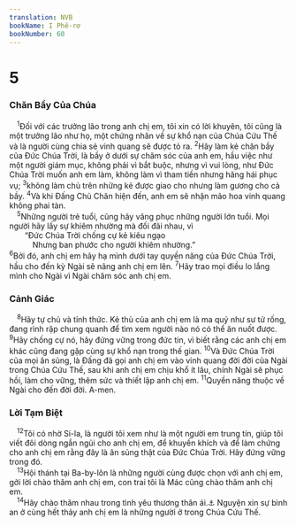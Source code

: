 ```yaml
---
translation: NVB
bookName: I Phê-rơ 
bookNumber: 60
---
```


<div class="title"><h1>5</h1><h3>Chăn Bầy Của Chúa </h3></div>
<span class="verse 1phi_5_1"> <sup>1</sup>Đối với các trưởng lão trong anh chị em, tôi xin có lời khuyên, tôi cũng là một trưởng lão như họ, một chứng nhân về sự khổ nạn của Chúa Cứu Thế và là người cùng chia sẻ vinh quang sẽ được tỏ ra. </span>
<span class="verse 1phi_5_2"><sup>2</sup>Hãy làm kẻ chăn bầy của Đức Chúa Trời, là bầy ở dưới sự chăm sóc của anh em, hầu việc như một người giám mục, không phải vì bắt buộc, nhưng vì vui lòng, như Đức Chúa Trời muốn anh em làm, không làm vì tham tiền nhưng hăng hái phục vụ; </span>
<span class="verse 1phi_5_3"><sup>3</sup>không làm chủ trên những kẻ được giao cho nhưng làm gương cho cả bầy. </span>
<span class="verse 1phi_5_4"><sup>4</sup>Và khi Đấng Chủ Chăn hiện đến, anh em sẽ nhận mão hoa vinh quang không phai tàn. <br/></span>
<span class="verse 1phi_5_5"> <sup>5</sup>Những người trẻ tuổi, cũng hãy vâng phục những người lớn tuổi. Mọi người hãy lấy sự khiêm nhường mà đối đãi nhau, vì <br/>  “Đức Chúa Trời chống cự kẻ kiêu ngạo <br/>   Nhưng ban phước cho người khiêm nhường.” <br/></span>
<span class="verse 1phi_5_6"><sup>6</sup>Bởi đó, anh chị em hãy hạ mình dưới tay quyền năng của Đức Chúa Trời, hầu cho đến kỳ Ngài sẽ nâng anh chị em lên. </span>
<span class="verse 1phi_5_7"><sup>7</sup>Hãy trao mọi điều lo lắng mình cho Ngài vì Ngài chăm sóc anh chị em. <br/></span>
<div class="title"><h3>Cảnh Giác </h3></div>
<span class="verse 1phi_5_8"> <sup>8</sup>Hãy tự chủ và tỉnh thức. Kẻ thù của anh chị em là ma quỷ như sư tử rống, đang rình rập chung quanh để tìm xem người nào nó có thể ăn nuốt được. </span>
<span class="verse 1phi_5_9"><sup>9</sup>Hãy chống cự nó, hãy đứng vững trong đức tin, vì biết rằng các anh chị em khác cũng đang gặp cùng sự khổ nạn trong thế gian. </span>
<span class="verse 1phi_5_10"><sup>10</sup>Và Đức Chúa Trời của mọi ân sủng, là Đấng đã gọi anh chị em vào vinh quang đời đời của Ngài trong Chúa Cứu Thế, sau khi anh chị em chịu khổ ít lâu, chính Ngài sẽ phục hồi, làm cho vững, thêm sức và thiết lập anh chị em. </span>
<span class="verse 1phi_5_11"><sup>11</sup>Quyền năng thuộc về Ngài cho đến đời đời. A-men. <br/></span>
<div class="title"><h3>Lời Tạm Biệt </h3></div>
<span class="verse 1phi_5_12"> <sup>12</sup>Tôi có nhờ Si-la, là người tôi xem như là một người em trung tín, giúp tôi viết đôi dòng ngắn ngủi cho anh chị em, để khuyến khích và để làm chứng cho anh chị em rằng đây là ân sủng thật của Đức Chúa Trời. Hãy đứng vững trong đó. <br/></span>
<span class="verse 1phi_5_13"> <sup>13</sup>Hội thánh tại Ba-by-lôn là những người cùng được chọn với anh chị em, gởi lời chào thăm anh chị em, con trai tôi là Mác cũng chào thăm anh chị em. <br/></span>
<span class="verse 1phi_5_14"> <sup>14</sup>Hãy chào thăm nhau trong tình yêu thương thân ái.<a data-toggle="tooltip" data-placement="bottom" title="Nt: cái hôn yêu thương">⚓</a> Nguyện xin sự bình an ở cùng hết thảy anh chị em là những người ở trong Chúa Cứu Thế. <br/></span>
